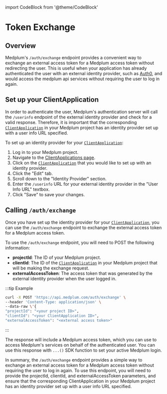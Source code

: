import CodeBlock from '@theme/CodeBlock'

# Token Exchange

## Overview

Medplum's `/auth/exchange` endpoint provides a convenient way to exchange an external access token for a Medplum access token without redirecting the user. This is useful when your application has already authenticated the user with an external identity provider, such as [Auth0](https://auth0.com/), and would access the medplum api services without requiring the user to log in again.

## Set up your ClientApplication

In order to authenticate the user, Medplum's authentication server will call the `/userinfo` endpoint of the external identity provider and check for a valid response. Therefore, it is important that the corresponding [`ClientApplication`](https://app.medplum.com/ClientApplication) in your Medplum project has an identity provider set up with a user info URL specified.

To set up an identity provider for your [`ClientApplication`](https://app.medplum.com/ClientApplication):

1. Log in to your Medplum project.
1. Navigate to the [ClientApplications page](https://app.medplum.com/ClientApplication).
1. Click on the [`ClientApplication`](https://app.medplum.com/ClientApplication) that you would like to set up with an identity provider.
1. Click the "Edit" tab.
1. Scroll down to the "Identity Provider" section.
1. Enter the `/userinfo` URL for your external identity provider in the "User Info URL" textbox.
1. Click "Save" to save your changes.

## Calling `/auth/exchange`

Once you have set up the identity provider for your [`ClientApplication`](https://app.medplum.com/ClientApplication), you can use the `/auth/exchange` endpoint to exchange the external access token for a Medplum access token.

To use the `/auth/exchange` endpoint, you will need to POST the following information:

- **projectId**: The ID of your Medplum project.
- **clientId**: The ID of the [`ClientApplication`](https://app.medplum.com/ClientApplication) in your Medplum project that will be making the exchange request.
- **externalAccessToken**: The access token that was generated by the external identity provider when the user logged in.

:::tip Example

```bash
curl -X POST 'https://api.medplum.com/auth/exchange' \
--header 'Content-Type: application/json' \
--data-raw \'{
"projectId": "<your project ID>",
"clientId": "<your ClientApplication ID>",
"externalAccessToken": "<external access token>"
```

:::

The response will include a Medplum access token, which you can use to access Medplum's services on behalf of the authenticated user. You can use this response with `...()` SDK function to set your active Medplum login.

In summary, the `/auth/exchange` endpoint provides a simple way to exchange an external access token for a Medplum access token without requiring the user to log in again. To use this endpoint, you will need to provide the projectId, clientId, and externalAccessToken parameters, and ensure that the corresponding ClientApplication in your Medplum project has an identity provider set up with a user info URL specified.
